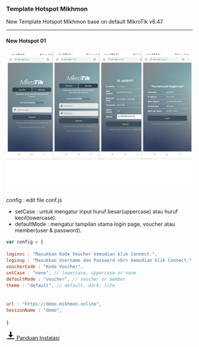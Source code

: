### Template Hotspot Mikhmon

New Template Hotspot Mikhmon base on default MikroTik v6.47

----

#### New Hotspot 01

![](./img/new-hotspot-01.png)

config : edit file conf.js

- setCase : untuk mengatur input huruf besar(uppercase) atau huruf kecil(lowercase).
- defaultMode : mengatur tampilan utama login page, voucher atau member(user & password).

```javascript
var config = {

loginvc : "Masukkan Kode Voucher kemudian klik Connect.",
loginup : "Masukkan Username dan Password <br> kemudian klik Connect.",
voucherCode : "Kode Voucher",
setCase : "none", // lowercase, uppercase or none
defaultMode : "voucher", // voucher or member
theme : "default", // default, dark, lite


url : "https://demo.mikhmon.online", 
SessionName : "demo", 

}
```

[![](./assets/img/download.png) Panduan Instalasi](https://github.com/laksa19/new-hotspot-01)
